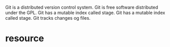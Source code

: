 Git is a distributed version control system.
Git is free software distributed under the GPL.
Git has a mutable index called stage.
Git has a mutable index called stage.
Git tracks changes og files.

# resource
